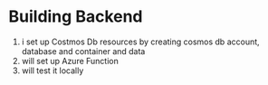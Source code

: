 # Building Backend
1) i set up Costmos Db resources by creating cosmos db account, database and container and data
2) will set up Azure Function
3) will test it locally
